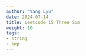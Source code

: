 ```yaml
---
author: "Yang Lyu"
date: 2024-07-14
title: Leetcode 15 Three Sum
weight: 10
tags:
- string
- kmp
---
```


